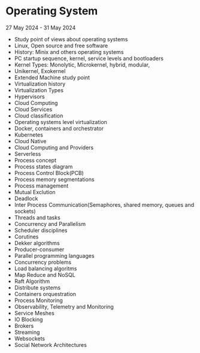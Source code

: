 # Operating System

27 May 2024 - 31 May 2024

- Study point of views about operating systems
- Linux, Open source and free software
- History: Minix and others operating systems
- PC startup sequence, kernel, service levels and bootloaders
- Kernel Types: Monolytic, Microkernel, hybrid, modular,
- Unikernel, Exokernel
- Extended Machine study point
- Virtualization history
- Virtualization Types
- Hypervisors
- Cloud Computing
- Cloud Services
- Cloud classification
- Operating systems level virtualization
- Docker, containers and orchestrator
- Kubernetes
- Cloud Native
- Cloud Computing and Providers
- Serverless
- Process concept
- Process states diagram
- Process Control Block(PCB)
- Process memory segmentations
- Process management
- Mutual Exclution
- Deadlock
- Inter Process Communication(Semaphores, shared memory, queues and sockets)
- Threads and tasks
- Concurrency and Parallelism
- Scheduler disciplines
- Corutines
- Dekker algorithms
- Producer-consumer
- Parallel programming languages
- Concurrency problems
- Load balancing algoritms
- Map Reduce and NoSQL
- Raft Algorithm
- Distribute systems
- Containers orquestration
- Process Monitoring
- Observability, Telemetry and Monitoring
- Service Meshes
- IO Blocking
- Brokers
- Streaming
- Websockets
- Social Network Architectures
